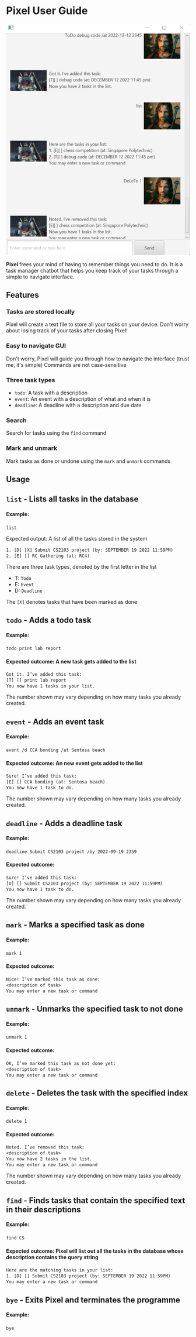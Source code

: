 # Pixel User Guide

![alt text](https://github.com/HakkaNgin/ip/blob/master/docs/Ui.png)

<b> Pixel </b> frees your mind of having to remember things you need to do. It is a task manager chatbot that helps you keep track of your tasks through a simple to navigate interface.

## Features

### Tasks are stored locally
Pixel will create a text file to store all your tasks on your device.
Don't worry about losing track of your tasks after closing Pixel!

### Easy to navigate GUI
Don't worry, Pixel will guide you through how to navigate the interface (trust me, it's simple)
Commands are not case-sensitive

### Three task types
- `todo`: A task with a description
- `event`: An event with a description of what and when it is
- `deadline`: A deadline with a description and due date

### Search
Search for tasks using the `find` command

### Mark and unmark
Mark tasks as done or undone using the `mark` and `unmark` commands

## Usage

##  `list` -  Lists all tasks in the database

#### Example:

`list`

Expected output: A list of all the tasks stored in the system
```
1. [D] [X] Submit CS2103 project (by: SEPTEMBER 19 2022 11:59PM)
2. [E] [] RC Gathering (at: RC4)
```
There are three task types, denoted by the first letter in the list
- T: `Todo`
- E: `Event`
- D: `Deadline`

The `[X]` denotes tasks that have been marked as done

##  `todo` -  Adds a todo task

#### Example:

`todo print lab report`

#### Expected outcome: A new task gets added to the list
```
Got it. I’ve added this task:
[T] [] print lab report
You now have 1 tasks in your list.
```
The number shown may vary depending on how many tasks you already created.

##  `event` -  Adds an event task

#### Example:

`event /d CCA bonding /at Sentosa beach`

#### Expected outcome: An new event gets added to the list
```
Sure! I’ve added this task:
[E] [] CCA bonding (at: Sentosa beach)
You now have 1 task to do.
```
The number shown may vary depending on how many tasks you already created.

##  `deadline` -  Adds a deadline task

#### Example:

`deadline Submit CS2103 project /by 2022-09-19 2359`

#### Expected outcome:
```
Sure! I’ve added this task:
[D] [] Submit CS2103 project (by: SEPTEMBER 19 2022 11:59PM)
You now have 1 task to do.
```
The number shown may vary depending on how many tasks you already created.

##  `mark` - Marks a specified task as done

#### Example:

`mark 1`

#### Expected outcome:
```
Nice! I’ve marked this task as done:
<description of task>
You may enter a new task or command
```

##  `unmark` - Unmarks the specified task to not done

#### Example:

`unmark 1`

#### Expected outcome:
```
OK, I’ve marked this task as not done yet:
<description of task>
You may enter a new task or command
```

##  `delete` - Deletes the task with the specified index

#### Example:

`delete 1`

#### Expected outcome:
```
Noted. I’ve removed this task:
<description of task>
You now have 2 tasks in the list.
You may enter a new task or command
```
The number shown may vary depending on how many tasks you already created.

##  `find` - Finds tasks that contain the specified text in their descriptions

#### Example:

`find CS`

#### Expected outcome: Pixel will list out all the tasks in the database whose description contains the query string
```
Here are the matching tasks in your list:
1. [D] [] Submit CS2103 project (by: SEPTEMBER 19 2022 11:59PM)
You may enter a new task or command
```

##  `bye` - Exits Pixel and terminates the programme

#### Example:
`bye`
